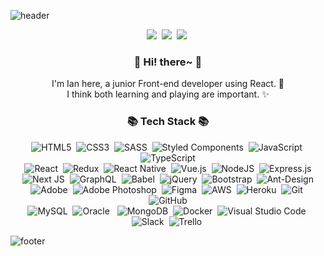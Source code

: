 ![header](https://capsule-render.vercel.app/api?type=waving&color=random&height=300&section=header&text=ian's%20github&fontSize=90)

<p align="center">
  <img src="https://img.shields.io/badge/이안의 평일코딩-248BFB?style=flat-square&logo=Storyblok&logoColor=white&link=https://iancoding.tistory.com/">&nbsp
  <img src="https://img.shields.io/badge/proyong@kakao.com-FFCD00?style=flat-square&logo=Kakao&logoColor=black&link=proyong@kakao.com">&nbsp
  <img src="https://img.shields.io/badge/dghyeok@gmail.com-EA4335?style=flat-square&logo=Gmail&logoColor=white&link=dghyeok@gmail.com">&nbsp
</p>
<h3 align="center"> 👋 Hi! there~ 👋 </h3>
<p align="center">
I'm Ian here, a junior Front-end developer using React. 🌱<br>
I think both learning and playing are important. ✨
</p>
<h3 align="center">📚 Tech Stack 📚</h3>
<p align="center">
  <img alt="HTML5" src="https://img.shields.io/badge/html5-%23E34F26.svg?style=for-the-badge&logo=html5&logoColor=white"/>&nbsp
  <img alt="CSS3" src="https://img.shields.io/badge/css3-%231572B6.svg?style=for-the-badge&logo=css3&logoColor=white"/>&nbsp
  <img alt="SASS" src="https://img.shields.io/badge/SASS-hotpink.svg?style=for-the-badge&logo=SASS&logoColor=white"/>&nbsp
  <img alt="Styled Components" src="https://img.shields.io/badge/styled--components-DB7093?style=for-the-badge&logo=styled-components&logoColor=white"/>&nbsp
  <img alt="JavaScript" src="https://img.shields.io/badge/javascript-%23323330.svg?style=for-the-badge&logo=javascript&logoColor=%23F7DF1E"/>&nbsp
  <img alt="TypeScript" src="https://img.shields.io/badge/typescript-%23007ACC.svg?style=for-the-badge&logo=typescript&logoColor=white"/>
  <br>
  <img alt="React" src="https://img.shields.io/badge/react-%2320232a.svg?style=for-the-badge&logo=react&logoColor=%2361DAFB"/>&nbsp
  <img alt="Redux" src="https://img.shields.io/badge/redux-%23593d88.svg?style=for-the-badge&logo=redux&logoColor=white"/>&nbsp
  <img alt="React Native" src="https://img.shields.io/badge/react_native-%2320232a.svg?style=for-the-badge&logo=react&logoColor=%2361DAFB"/>&nbsp
  <img alt="Vue.js" src="https://img.shields.io/badge/vuejs-%2335495e.svg?style=for-the-badge&logo=vue-dot-js&logoColor=%234FC08D"/>&nbsp
  <img alt="NodeJS" src="https://img.shields.io/badge/node.js-%2343853D.svg?style=for-the-badge&logo=node-dot-js&logoColor=white"/>&nbsp
  <img alt="Express.js" src="https://img.shields.io/badge/express.js-%23404d59.svg?style=for-the-badge&logo=express&logoColor=%2361DAFB"/>
  <br>
  <img alt="Next JS" src="https://img.shields.io/badge/nextjs-%23000000.svg?style=for-the-badge&logo=next.js&logoColor=white"/>&nbsp
  <img alt="GraphQL" src="https://img.shields.io/badge/-GraphQL-E10098?style=for-the-badge&logo=graphql"/>&nbsp
  <img alt="Babel" src="https://img.shields.io/badge/Babel-F9DC3e?style=for-the-badge&logo=babel&logoColor=black" />&nbsp
  <img alt="jQuery" src="https://img.shields.io/badge/jquery-%230769AD.svg?style=for-the-badge&logo=jquery&logoColor=white"/>&nbsp
  <img alt="Bootstrap" src="https://img.shields.io/badge/bootstrap-%23563D7C.svg?style=for-the-badge&logo=bootstrap&logoColor=white"/>&nbsp
  <img alt="Ant-Design" src="https://img.shields.io/badge/-AntDesign-%230170FE?style=for-the-badge&logo=ant-design&logoColor=white"/>
  <br>
  <img alt="Adobe" src="https://img.shields.io/badge/adobe-%23FF0000.svg?style=for-the-badge&logo=adobe&logoColor=white"/>&nbsp
  <img alt="Adobe Photoshop" src="https://img.shields.io/badge/adobephotoshop-%2331A8FF.svg?style=for-the-badge&logo=adobephotoshop&logoColor=white"/>&nbsp
  <img alt="Figma" src="https://img.shields.io/badge/figma-%23F24E1E.svg?style=for-the-badge&logo=figma&logoColor=white"/>&nbsp
  <img alt="AWS" src="https://img.shields.io/badge/AWS-%23FF9900.svg?style=for-the-badge&logo=amazon-aws&logoColor=white"/>&nbsp
  <img alt="Heroku" src="https://img.shields.io/badge/heroku-%23430098.svg?style=for-the-badge&logo=heroku&logoColor=white"/>&nbsp
  <img alt="Git" src="https://img.shields.io/badge/git-%23F05033.svg?style=for-the-badge&logo=git&logoColor=white"/>&nbsp
  <img alt="GitHub" src="https://img.shields.io/badge/github-%23121011.svg?style=for-the-badge&logo=github&logoColor=white"/>
  <br>
  <img alt="MySQL" src="https://img.shields.io/badge/mysql-%2300f.svg?style=for-the-badge&logo=mysql&logoColor=white"/>&nbsp
  <img alt="Oracle" src ="https://img.shields.io/badge/oracle-%23F00000.svg?style=for-the-badge&logo=oracle&logoColor=white" /> &nbsp
  <img alt="MongoDB" src ="https://img.shields.io/badge/MongoDB-%234ea94b.svg?style=for-the-badge&logo=mongodb&logoColor=white"/>&nbsp
  <img alt="Docker" src="https://img.shields.io/badge/docker-%230db7ed.svg?style=for-the-badge&logo=docker&logoColor=white"/>&nbsp
  <img alt="Visual Studio Code" src="https://img.shields.io/badge/VisualStudioCode-0078d7.svg?style=for-the-badge&logo=visual-studio-code&logoColor=white"/>&nbsp
  <img alt="Slack" src="https://img.shields.io/badge/Slack-4A154B?style=for-the-badge&logo=slack&logoColor=white" />&nbsp
  <img alt="Trello" src="https://img.shields.io/badge/Trello-%23026AA7.svg?style=for-the-badge&logo=Trello&logoColor=white"/>&nbsp
</p>

![footer](https://capsule-render.vercel.app/api?type=waving&color=random&height=150&section=footer)
